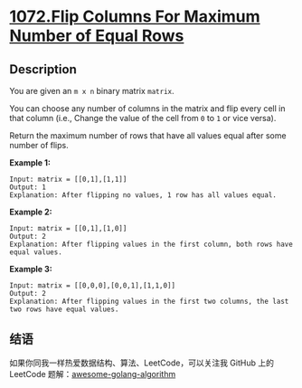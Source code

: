 # [1072.Flip Columns For Maximum Number of Equal Rows][title]

## Description
You are given an `m x n` binary matrix `matrix`.

You can choose any number of columns in the matrix and flip every cell in that column (i.e., Change the value of the cell from `0` to `1` or vice versa).

Return the maximum number of rows that have all values equal after some number of flips.

**Example 1:**

```
Input: matrix = [[0,1],[1,1]]
Output: 1
Explanation: After flipping no values, 1 row has all values equal.
```

**Example 2:**

```
Input: matrix = [[0,1],[1,0]]
Output: 2
Explanation: After flipping values in the first column, both rows have equal values.
```

**Example 3:**

```
Input: matrix = [[0,0,0],[0,0,1],[1,1,0]]
Output: 2
Explanation: After flipping values in the first two columns, the last two rows have equal values.
```

## 结语

如果你同我一样热爱数据结构、算法、LeetCode，可以关注我 GitHub 上的 LeetCode 题解：[awesome-golang-algorithm][me]

[title]: https://leetcode.com/problems/flip-columns-for-maximum-number-of-equal-rows/
[me]: https://github.com/kylesliu/awesome-golang-algorithm
